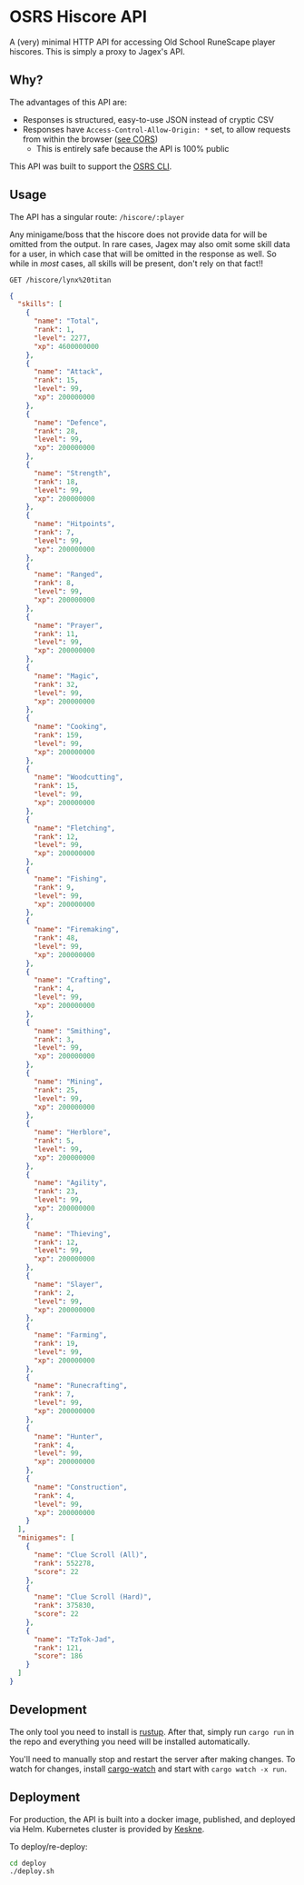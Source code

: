 # OSRS Hiscore API

A (very) minimal HTTP API for accessing Old School RuneScape player hiscores. This is simply a proxy to Jagex's API.

## Why?

The advantages of this API are:

- Responses is structured, easy-to-use JSON instead of cryptic CSV
- Responses have `Access-Control-Allow-Origin: *` set, to allow requests from within the browser ([see CORS](https://developer.mozilla.org/en-US/docs/Web/HTTP/CORS))
  - This is entirely safe because the API is 100% public

This API was built to support the [OSRS CLI](https://github.com/LucasPickering/osrs-cli/).

## Usage

The API has a singular route: `/hiscore/:player`

Any minigame/boss that the hiscore does not provide data for will be omitted from the output. In rare cases, Jagex may also omit some skill data for a user, in which case that will be omitted in the response as well. So while in _most_ cases, all skills will be present, don't rely on that fact!!

`GET /hiscore/lynx%20titan`

```json
{
  "skills": [
    {
      "name": "Total",
      "rank": 1,
      "level": 2277,
      "xp": 4600000000
    },
    {
      "name": "Attack",
      "rank": 15,
      "level": 99,
      "xp": 200000000
    },
    {
      "name": "Defence",
      "rank": 28,
      "level": 99,
      "xp": 200000000
    },
    {
      "name": "Strength",
      "rank": 18,
      "level": 99,
      "xp": 200000000
    },
    {
      "name": "Hitpoints",
      "rank": 7,
      "level": 99,
      "xp": 200000000
    },
    {
      "name": "Ranged",
      "rank": 8,
      "level": 99,
      "xp": 200000000
    },
    {
      "name": "Prayer",
      "rank": 11,
      "level": 99,
      "xp": 200000000
    },
    {
      "name": "Magic",
      "rank": 32,
      "level": 99,
      "xp": 200000000
    },
    {
      "name": "Cooking",
      "rank": 159,
      "level": 99,
      "xp": 200000000
    },
    {
      "name": "Woodcutting",
      "rank": 15,
      "level": 99,
      "xp": 200000000
    },
    {
      "name": "Fletching",
      "rank": 12,
      "level": 99,
      "xp": 200000000
    },
    {
      "name": "Fishing",
      "rank": 9,
      "level": 99,
      "xp": 200000000
    },
    {
      "name": "Firemaking",
      "rank": 48,
      "level": 99,
      "xp": 200000000
    },
    {
      "name": "Crafting",
      "rank": 4,
      "level": 99,
      "xp": 200000000
    },
    {
      "name": "Smithing",
      "rank": 3,
      "level": 99,
      "xp": 200000000
    },
    {
      "name": "Mining",
      "rank": 25,
      "level": 99,
      "xp": 200000000
    },
    {
      "name": "Herblore",
      "rank": 5,
      "level": 99,
      "xp": 200000000
    },
    {
      "name": "Agility",
      "rank": 23,
      "level": 99,
      "xp": 200000000
    },
    {
      "name": "Thieving",
      "rank": 12,
      "level": 99,
      "xp": 200000000
    },
    {
      "name": "Slayer",
      "rank": 2,
      "level": 99,
      "xp": 200000000
    },
    {
      "name": "Farming",
      "rank": 19,
      "level": 99,
      "xp": 200000000
    },
    {
      "name": "Runecrafting",
      "rank": 7,
      "level": 99,
      "xp": 200000000
    },
    {
      "name": "Hunter",
      "rank": 4,
      "level": 99,
      "xp": 200000000
    },
    {
      "name": "Construction",
      "rank": 4,
      "level": 99,
      "xp": 200000000
    }
  ],
  "minigames": [
    {
      "name": "Clue Scroll (All)",
      "rank": 552278,
      "score": 22
    },
    {
      "name": "Clue Scroll (Hard)",
      "rank": 375830,
      "score": 22
    },
    {
      "name": "TzTok-Jad",
      "rank": 121,
      "score": 186
    }
  ]
}
```

## Development

The only tool you need to install is [rustup](https://rustup.rs/). After that, simply run `cargo run` in the repo and everything you need will be installed automatically.

You'll need to manually stop and restart the server after making changes. To watch for changes, install [cargo-watch](https://github.com/watchexec/cargo-watch) and start with `cargo watch -x run`.

## Deployment

For production, the API is built into a docker image, published, and deployed via Helm. Kubernetes cluster is provided by [Keskne](https://github.com/LucasPickering/keskne).

To deploy/re-deploy:

```sh
cd deploy
./deploy.sh
```
